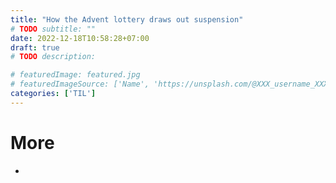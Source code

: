 ```yaml
---
title: "How the Advent lottery draws out suspension"
# TODO subtitle: ""
date: 2022-12-18T10:58:28+07:00
draft: true
# TODO description: 

# featuredImage: featured.jpg
# featuredImageSource: ['Name', 'https://unsplash.com/@XXX_username_XXX?utm_source=unsplash&utm_medium=referral&utm_content=creditCopyText']
categories: ['TIL']
---
```


<!--
# Plan
- Goals
    - learn about this (me)

- Who is this written for
    - me
    - HN, interested in psychology / dark patterns (?)

- Length: medium

# Structure
- intro
    - what is the advent lottery
    - what s special about it
- 
- conclusion

{< image src="images/image.jpg" alt="ALT" >}}
  DESCRIPTION
{< /image >}}

-->

# More
- []()